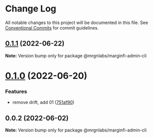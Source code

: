 # Change Log

All notable changes to this project will be documented in this file.
See [Conventional Commits](https://conventionalcommits.org) for commit guidelines.

## [0.1.1](https://github.com/mrgnlabs/marginfi-sdk/compare/@mrgnlabs/marginfi-admin-cli@0.1.0...@mrgnlabs/marginfi-admin-cli@0.1.1) (2022-06-22)

**Note:** Version bump only for package @mrgnlabs/marginfi-admin-cli





# [0.1.0](https://github.com/mrgnlabs/marginfi-sdk/compare/@mrgnlabs/marginfi-admin-cli@0.0.2...@mrgnlabs/marginfi-admin-cli@0.1.0) (2022-06-20)


### Features

* remove drift, add 01 ([751af90](https://github.com/mrgnlabs/marginfi-sdk/commit/751af903faf3b5eae3b8091af90027794757a170))





## 0.0.2 (2022-06-02)

**Note:** Version bump only for package @mrgnlabs/marginfi-admin-cli
